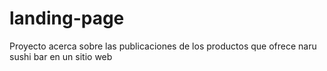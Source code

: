 # landing-page

Proyecto acerca sobre las publicaciones de los productos que ofrece naru sushi bar en un sitio web